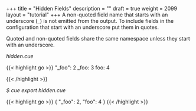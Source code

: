 +++
title = "Hidden Fields"
description = ""
draft = true
weight = 2099
layout = "tutorial"
+++
A non-quoted field name that starts with an underscore (`_`) is not
emitted from the output.
To include fields in the configuration that start with an underscore
put them in quotes.

Quoted and non-quoted fields share the same namespace unless they start
with an underscore.


<a id="td-block-padding" class="td-offset-anchor"></a>
<section class="row td-box td-box--white td-box--gradient td-box--height-auto">
<div class="col-lg-6 mr-0">
<i>hidden.cue</i>
<p>
{{< highlight go >}}
"_foo": 2
_foo:   3
foo:    4

{{< /highlight >}}
<br>
</div>

<div class="col-lg-6 ml-0"><i>$ cue export hidden.cue</i>
<p>
{{< highlight go >}}
{
    "_foo": 2,
    "foo": 4
}
{{< /highlight >}}
</div>
</section>